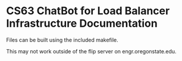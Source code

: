 # CS63 ChatBot for Load Balancer Infrastructure Documentation

Files can be built using the included makefile.

This may not work outside of the flip server on engr.oregonstate.edu.
